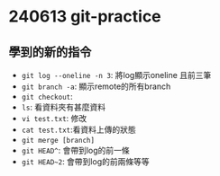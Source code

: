 # 240613 git-practice
## 學到的新的指令
- `git log --oneline -n 3`: 將log顯示oneline 且前三筆
- `git branch -a`: 顯示remote的所有branch
- `git checkout`:
- `ls`: 看資料夾有甚麼資料
- `vi test.txt`: 修改
- `cat test.txt`:看資料上傳的狀態
- `git merge [branch]`
- `git HEAD^`: 會帶到log的前一條
- `git HEAD~2`: 會帶到log的前兩條等等